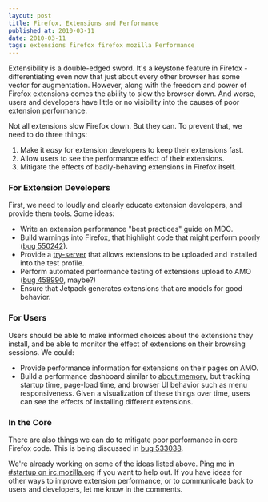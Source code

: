 ```yaml
---
layout: post
title: Firefox, Extensions and Performance
published_at: 2010-03-11
date: 2010-03-11
tags: extensions firefox firefox mozilla Performance
---
```


Extensibility is a double-edged sword. It's a keystone feature in Firefox - differentiating even now that just about every other browser has some vector for augmentation. However, along with the freedom and power of Firefox extensions comes the ability to slow the browser down. And worse, users and developers have little or no visibility into the causes of poor extension performance.

Not all extensions slow Firefox down. But they can. To prevent that, we need to do three things:

1.  Make it *easy* for extension developers to keep their extensions fast.
2.  Allow users to see the performance effect of their extensions.
3.  Mitigate the effects of badly-behaving extensions in Firefox itself.

### For Extension Developers

First, we need to loudly and clearly educate extension developers, and provide them tools. Some ideas:

*   Write an extension performance "best practices" guide on MDC.
*   Build warnings into Firefox, that highlight code that might perform poorly ([bug 550242](https://bugzilla.mozilla.org/show_bug.cgi?id=550242)).
*   Provide a [try-server](https://wiki.mozilla.org/Build:TryServer) that allows extensions to be uploaded and installed into the test profile.
*   Perform automated performance testing of extensions upload to AMO ([bug 458990](https://bugzilla.mozilla.org/show_bug.cgi?id=458990), maybe?)
*   Ensure that Jetpack generates extensions that are models for good behavior.

### For Users

Users should be able to make informed choices about the extensions they install, and be able to monitor the effect of extensions on their browsing sessions. We could:

*   Provide performance information for extensions on their pages on AMO.
*   Build a performance dashboard similar to [about:memory](https://bugzilla.mozilla.org/show_bug.cgi?id=515354), but tracking startup time, page-load time, and browser UI behavior such as menu responsiveness. Given a visualization of these things over time, users can see the effects of installing different extensions.

### In the Core

There are also things we can do to mitigate poor performance in core Firefox code. This is being discussed in [bug 533038](https://bugzilla.mozilla.org/show_bug.cgi?id=533038).

We're already working on some of the ideas listed above. Ping me in [#startup on irc.mozilla.org](irc://irc.mozilla.org/#startup) if you want to help out. If you have ideas for other ways to improve extension performance, or to communicate back to users and developers, let me know in the comments.